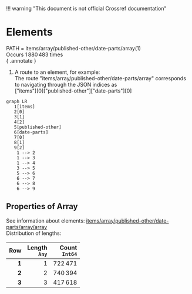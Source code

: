 !!! warning "This document is not official Crossref documentation"
# Elements
PATH = items/array/published-other/date-parts/array(1)  
Occurs 1 880 483 times  
{ .annotate }

1. A route to an element, for example:  
   The route "items/array/published-other/date-parts/array" corresponds to navigating through the JSON indices as  
   ["items"][0]["published-other"]["date-parts"][0]  

```mermaid
graph LR
   1[items]
   2[0]
   3[1]
   4[2]
   5[published-other]
   6[date-parts]
   7[0]
   8[1]
   9[2]
    1 --> 2
    1 --> 3
    1 --> 4
    3 --> 5
    5 --> 6
    6 --> 7
    6 --> 8
    6 --> 9
```


## Properties of Array
See information about elements: [items/array/published-other/date-parts/array/array](array/index.md)  
Distribution of lengths:  

| **Row** | **Length**<br>`Any` | **Count**<br>`Int64` |
|--------:|--------------------:|---------------------:|
| **1**   | 1                   | 722 471              |
| **2**   | 2                   | 740 394              |
| **3**   | 3                   | 417 618              |

